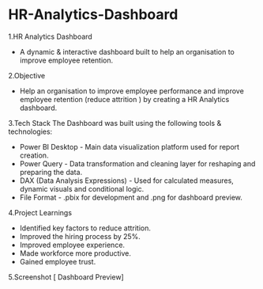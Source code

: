 # HR-Analytics-Dashboard
1.HR Analytics Dashboard
- A dynamic & interactive dashboard built to help an organisation to improve employee retention.

2.Objective
- Help an organisation to improve employee performance and improve employee retention (reduce attrition ) by creating a HR Analytics dashboard.

3.Tech Stack
  The Dashboard was built using the following tools  & technologies:
- Power BI Desktop - Main data visualization platform used for report creation.
- Power Query -  Data transformation and cleaning layer for reshaping and preparing the data.
- DAX (Data Analysis Expressions) - Used for calculated measures, dynamic visuals and conditional logic.
- File Format - .pbix for development and .png for dashboard preview.

4.Project Learnings
- Identified key factors to reduce attrition.
- Improved the hiring process by 25%.
- Improved employee experience.
- Made workforce more productive.
- Gained employee trust.

5.Screenshot
 [ Dashboard Preview]
